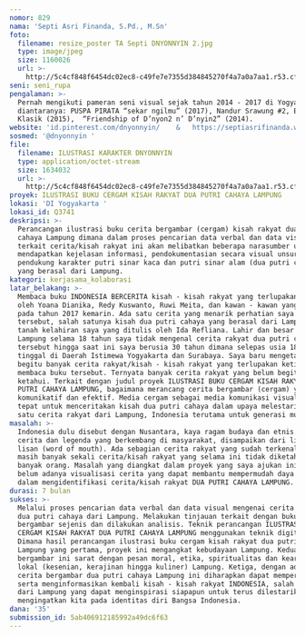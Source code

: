 ```yaml
---
nomor: 829
nama: 'Septi Asri Finanda, S.Pd., M.Sn'
foto:
  filename: resize_poster TA Septi DNYONNYIN 2.jpg
  type: image/jpeg
  size: 1160026
  url: >-
    http://5c4cf848f6454dc02ec8-c49fe7e7355d384845270f4a7a0a7aa1.r53.cf2.rackcdn.com/a75279d5-f58d-4cb5-b678-68fd45de2489/resize_poster%20TA%20Septi%20DNYONNYIN%202.jpg
seni: seni_rupa
pengalaman: >-
  Pernah mengikuti pameran seni visual sejak tahun 2014 - 2017 di Yogyakarta,
  diantaranya: PUSPA PIRATA “sekar ngilmu” (2017), Nandur Srawung #2, Batik
  Klasik (2015),  “Friendship of D’nyon2 n’ D’nyin2” (2014). 
website: 'id.pinterest.com/dnyonnyin/    &   https://septiasrifinanda.wordpress.com'
sosmed: '@dnyonnyin '
file:
  filename: ILUSTRASI KARAKTER DNYONNYIN
  type: application/octet-stream
  size: 1634032
  url: >-
    http://5c4cf848f6454dc02ec8-c49fe7e7355d384845270f4a7a0a7aa1.r53.cf2.rackcdn.com/6200c923-0f6d-4b9b-a79f-4c8dfd8b9293/ILUSTRASI%20KARAKTER%20DNYONNYIN
proyek: ILUSTRASI BUKU CERGAM KISAH RAKYAT DUA PUTRI CAHAYA LAMPUNG
lokasi: 'DI Yogyakarta '
lokasi_id: Q3741
deskripsi: >-
  Perancangan ilustrasi buku cerita bergambar (cergam) kisah rakyat dua putri
  cahaya Lampung dimana dalam proses pencarian data verbal dan data visual
  terkait cerita/kisah rakyat ini akan melibatkan beberapa narasumber untuk
  mendapatkan kejelasan informasi, pendokumentasian secara visual unsur - unsur
  pendukung karakter putri sinar kaca dan putri sinar alam (dua putri cahaya)
  yang berasal dari Lampung. 
kategori: kerjasama_kolaborasi
latar_belakang: >-
  Membaca buku INDONESIA BERCERITA kisah - kisah rakyat yang terlupakan ditulis
  oleh Yoana Dianika, Redy Kuswanto, Ruwi Meita, dan kawan - kawan yang terbit
  pada tahun 2017 kemarin. Ada satu cerita yang menarik perhatian saya pada buku
  tersebut, salah satunya kisah dua putri cahaya yang berasal dari Lampung,
  tanah kelahiran saya yang ditulis oleh Ida Refliana. Lahir dan besar di
  Lampung selama 18 tahun saya tidak mengenal cerita rakyat dua putri cahaya
  tersebut hingga saat ini saya berusia 30 tahun dimana selepas usia 18 saya
  tinggal di Daerah Istimewa Yogyakarta dan Surabaya. Saya baru mengetahui bahwa
  begitu banyak cerita rakyat/kisah - kisah rakyat yang terlupakan ketika saya
  membaca buku tersebut. Ternyata banyak cerita rakyat yang belum begitu saya
  ketahui. Terkait dengan judul proyek ILUSTRASI BUKU CERGAM KISAH RAKYAT DUA
  PUTRI CAHAYA LAMPUNG, bagaimana merancang cerita bergambar (cergam) yang
  komunikatif dan efektif. Media cergam sebagai media komunikasi visual yang
  tepat untuk menceritakan kisah dua putri cahaya dalam upaya melestarikan salah
  satu cerita rakyat dari Lampung, Indonesia terutama untuk generasi muda. 
masalah: >-
  Indonesia dulu disebut dengan Nusantara, kaya ragam budaya dan etnis. Banyak
  cerita dan legenda yang berkembang di masyarakat, disampaikan dari lisan ke
  lisan (word of mouth). Ada sebagian cerita rakyat yang sudah terkenal, namun
  masih banyak sekali cerita/kisah rakyat yang selama ini tidak diketahui 
  banyak orang. Masalah yang diangkat dalam proyek yang saya ajukan ini adalah
  belum adanya visualisasi cerita yang dapat membantu mempermudah daya ingat
  dalam mengidentifikasi cerita/kisah rakyat DUA PUTRI CAHAYA LAMPUNG.  
durasi: 7 bulan
sukses: >-
  Melalui proses pencarian data verbal dan data visual mengenai cerita rakyat
  dua putri cahaya dari Lampung. Melakukan tinjauan terkait dengan buku cerita
  bergambar sejenis dan dilakukan analisis. Teknik perancangan ILUSTRASI BUKU
  CERGAM KISAH RAKYAT DUA PUTRI CAHAYA LAMPUNG menggunakan teknik digital.
  Dimana hasil perancangan ilustrasi buku cergam kisah rakyat dua putri cahaya
  Lampung yang pertama, proyek ini mengangkat kebudayaan Lampung. Kedua, cerita
  bergambar ini sarat dengan pesan moral, etika, spiritualitas dan kearifan
  lokal (kesenian, kerajinan hingga kuliner) Lampung. Ketiga, dengan adanya buku
  cerita bergambar dua putri cahaya Lampung ini diharapkan dapat memperkenalkan
  serta menginformasikan kembali kisah - kisah rakyat INDONESIA, salah satunya
  dari Lampung yang dapat menginspirasi siapapun untuk terus dilestarikan,
  mengingatkan kita pada identitas diri Bangsa Indonesia.   
dana: '35'
submission_id: 5ab406912185992a49dc6f63
---
```


